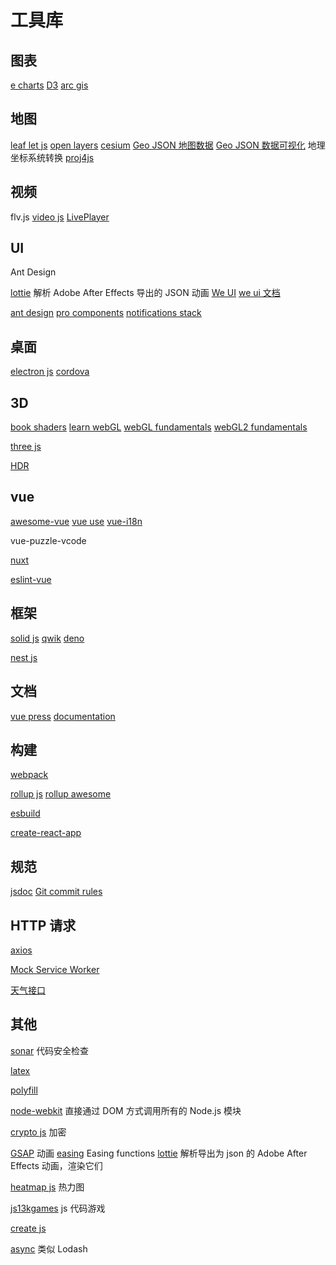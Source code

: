 # 工具库

## 图表

[e charts](https://echarts.apache.org/zh/index.html)
[D3](https://d3js.org/)
[arc gis](https://developers.arcgis.com/)

## 地图

[leaf let js](https://leafletjs.com/)
[open layers](https://openlayers.org/)
[cesium](https://cesium.com/platform/cesiumjs/)
[Geo JSON 地图数据](https://datav.aliyun.com/portal/school/atlas/area_selector)
[Geo JSON 数据可视化](https://geojson.io/)
地理坐标系统转换 [proj4js](https://trac.osgeo.org/proj4js/)

## 视频

flv.js
[video js](https://docs.videojs.com/)
[LivePlayer](https://www.liveqing.com/docs/manuals/LivePlayer.html)

## UI

Ant Design

[lottie](https://airbnb.io/lottie) 解析 Adobe After Effects 导出的 JSON 动画
[We UI](https://weui.io/) [we ui 文档](https://wechat-miniprogram.github.io/weui/docs/)

[ant design](https://ant.design/)
[pro components](https://procomponents.ant.design/)
[notifications stack](https://notistack.com/)

## 桌面

[electron js](https://www.electronjs.org/)
[cordova](https://cordova.apache.org/)

## 3D

[book shaders](https://thebookofshaders.com/)
[learn webGL](https://learnwebgl.brown37.net/)
[webGL fundamentals](https://webglfundamentals.org/webgl/lessons/zh_cn/)
[webGL2 fundamentals](https://webgl2fundamentals.org/)

[three js](https://threejs.org/)

[HDR](https://polyhaven.com/hdris/skies)

## vue

[awesome-vue](https://github.com/vuejs/awesome-vue)
[vue use](https://vueuse.org/)
[vue-i18n](https://vue-i18n.intlify.dev/)

vue-puzzle-vcode

[nuxt](https://nuxt.com/)

[eslint-vue](https://eslint.vuejs.org/)

## 框架

[solid js](https://www.solidjs.com/docs/latest)
[qwik](https://qwik.dev/)
[deno](https://deno.com/)

[nest js](https://nestjs.com/)

## 文档

[vue press](https://vuepress.vuejs.org/)
[documentation](https://docus.dev/)

## 构建

[webpack](https://webpack.js.org/)

[rollup js](https://rollupjs.org/)
[rollup awesome](https://github.com/rollup/awesome)

[esbuild](https://esbuild.github.io/)

[create-react-app](https://create-react-app.dev/)

## 规范

[jsdoc](https://www.jsdoc.com.cn/)
[Git commit rules](https://www.conventionalcommits.org)

## HTTP 请求

[axios](https://axios-http.com/)

[Mock Service Worker](https://mswjs.io/docs/)

[天气接口](https://openweathermap.org/)

## 其他

[sonar](https://www.sonarsource.com/) 代码安全检查

[latex](https://latex.js.org/)

[polyfill](https://polyfill.io/)

[node-webkit](https://nwjs.io/) 直接通过 DOM 方式调用所有的 Node.js 模块

[crypto js](https://cryptojs.gitbook.io/) 加密

[GSAP](https://gsap.com/) 动画
[easing](https://easings.net/) Easing functions
[lottie](https://airbnb.io/lottie) 解析导出为 json 的 Adob​​e After Effects 动画，渲染它们

[heatmap js](https://www.patrick-wied.at/static/heatmapjs/) 热力图

[js13kgames](https://js13kgames.com/) js 代码游戏

[create js](https://createjs.com/)

[async](https://caolan.github.io/async) 类似 Lodash
